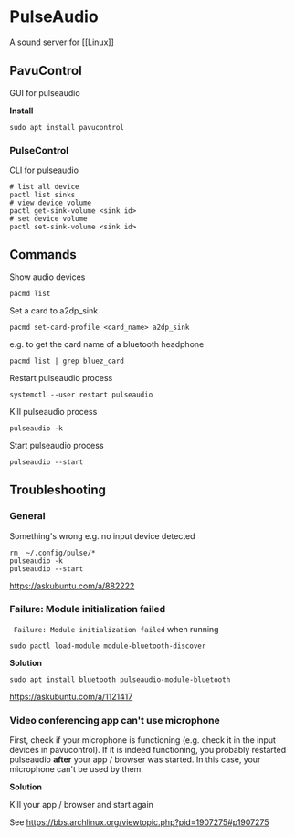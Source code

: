 # PulseAudio

A sound server for [[Linux]]

## PavuControl

GUI for pulseaudio

**Install**

```
sudo apt install pavucontrol
```

### PulseControl

CLI for pulseaudio

```
# list all device
pactl list sinks
# view device volume
pactl get-sink-volume <sink id>
# set device volume
pactl set-sink-volume <sink id>
```

## Commands

Show audio devices

```
pacmd list
```

Set a card to a2dp_sink

```
pacmd set-card-profile <card_name> a2dp_sink
```

e.g. to get the card name of a bluetooth headphone

```
pacmd list | grep bluez_card
```

Restart pulseaudio process

```
systemctl --user restart pulseaudio
```

Kill pulseaudio process

```
pulseaudio -k
```

Start pulseaudio process

```
pulseaudio --start
```

## Troubleshooting

### General

Something's wrong e.g. no input device detected

```
rm  ~/.config/pulse/*
pulseaudio -k
pulseaudio --start
```

<https://askubuntu.com/a/882222>

### Failure: Module initialization failed

` Failure: Module initialization failed` when running 

```
sudo pactl load-module module-bluetooth-discover
```

**Solution**

```
sudo apt install bluetooth pulseaudio-module-bluetooth
```

<https://askubuntu.com/a/1121417>

### Video conferencing app can't use microphone

First, check if your microphone is functioning (e.g. check it in the input devices in pavucontrol). If it is indeed functioning, you probably restarted pulseaudio **after** your app / browser was started. In this case, your microphone can't be used by them.

**Solution**

Kill your app / browser and start again

See <https://bbs.archlinux.org/viewtopic.php?pid=1907275#p1907275>